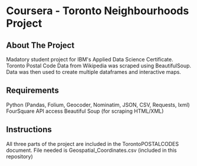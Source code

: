 # Coursera - Toronto Neighbourhoods Project

## **About The Project**
  Madatory student project for IBM's Applied Data Science Certificate.
  Toronto Postal Code Data from Wikipedia was scraped using BeautifulSoup. Data was then used to create multiple dataframes and interactive maps.

## **Requirements**
  Python (Pandas, Folium, Geocoder, Nominatim, JSON, CSV, Requests, lxml)
  FourSquare API access
  Beautiful Soup (for scraping HTML/XML)

## **Instructions**
All three parts of the project are included in the TorontoPOSTALCODES document.
File needed is Geospatial_Coordinates.csv (included in this repository)


